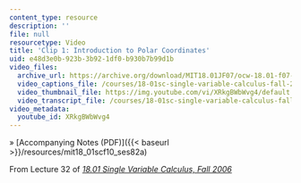 ```yaml
---
content_type: resource
description: ''
file: null
resourcetype: Video
title: 'Clip 1: Introduction to Polar Coordinates'
uid: e48d3e0b-923b-3b92-1df0-b930b7b99d1b
video_files:
  archive_url: https://archive.org/download/MIT18.01JF07/ocw-18.01-f07-lec32_300k.mp4
  video_captions_file: /courses/18-01sc-single-variable-calculus-fall-2010/f8fb673244d95281ae8e30737f568e32_XRkgBWbWvg4.vtt
  video_thumbnail_file: https://img.youtube.com/vi/XRkgBWbWvg4/default.jpg
  video_transcript_file: /courses/18-01sc-single-variable-calculus-fall-2010/b4080aaeb8c711907a7f808531b666fe_XRkgBWbWvg4.pdf
video_metadata:
  youtube_id: XRkgBWbWvg4
---
```


» [Accompanying Notes (PDF)]({{< baseurl >}}/resources/mit18_01scf10_ses82a)

From Lecture 32 of [_18.01 Single Variable Calculus, Fall 2006_](/courses/18-01-single-variable-calculus-fall-2006/pages/video-lectures)